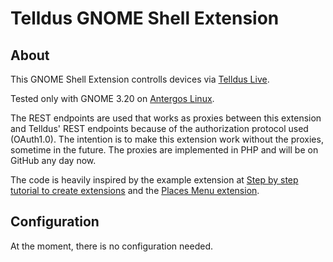 # Telldus GNOME Shell Extension

## About
This GNOME Shell Extension controlls devices via [Telldus Live](http://live.telldus.com).

Tested only with GNOME 3.20 on [Antergos Linux](https://antergos.com/).

The REST endpoints are used that works as proxies between this extension and Telldus' REST endpoints
because of the authorization protocol used (OAuth1.0). The intention is to make this extension work
without the proxies, sometime in the future. The proxies are implemented in PHP and will be on GitHub
any day now.

The code is heavily inspired by the example extension at 
[Step by step tutorial to create extensions](https://wiki.gnome.org/Projects/GnomeShell/Extensions/StepByStepTutorial#myFirstExtension) and the 
[Places Menu extension](https://git.gnome.org/browse/gnome-shell-extensions/tree/extensions/places-menu).

## Configuration

At the moment, there is no configuration needed.
